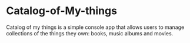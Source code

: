# Catalog-of-My-things
Catalog of my things is a simple console app that allows users to manage collections of the things they own: books, music albums and movies.
